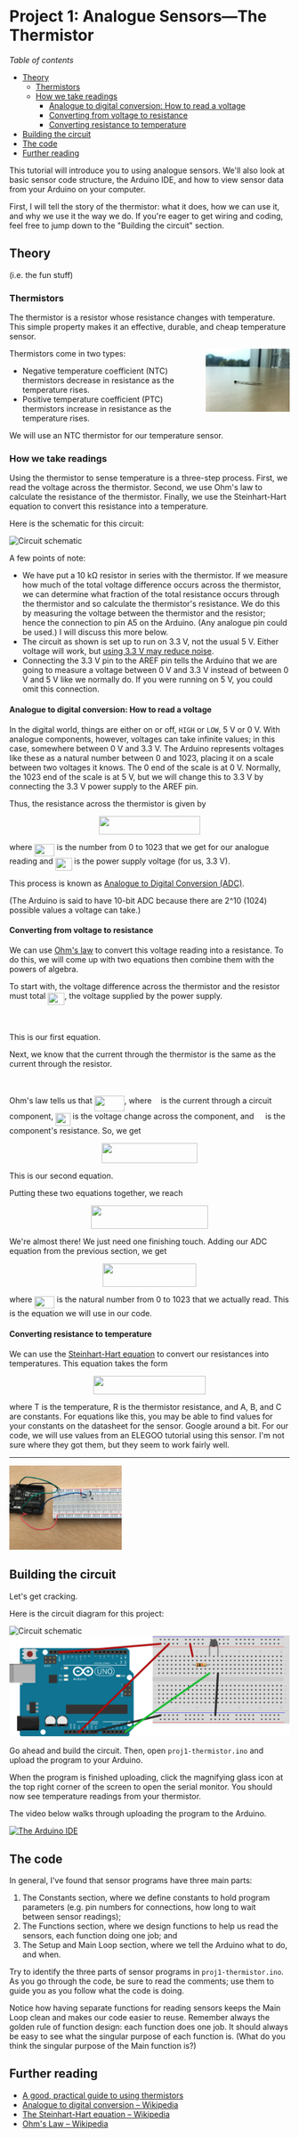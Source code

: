 # Project 1: Analogue Sensors—The Thermistor

*Table of contents*
  * [Theory](#theory)
    * [Thermistors](#thermistors)
    * [How we take readings](#how-we-take-readings)
      * [Analogue to digital conversion: How to read a voltage](#analogue-to-digital-conversion-how-to-read-a-voltage)
      * [Converting from voltage to resistance](#converting-from-voltage-to-resistance)
      * [Converting resistance to temperature](#converting-resistance-to-temperature)
  * [Building the circuit](#building-the-circuit)
  * [The code](#the-code)
  * [Further reading](#further-reading)

This tutorial will introduce you to using analogue sensors. We'll also look at basic sensor code structure, the Arduino IDE, and how to view sensor data from your Arduino on your computer.

First, I will tell the story of the thermistor: what it does, how we can use it, and why we use it the way we do. If you're eager to get wiring and coding, feel free to jump down to the "Building the circuit" section.

## Theory

(i.e. the fun stuff)

### Thermistors

The thermistor is a resistor whose resistance changes with temperature. This simple property makes it an effective, durable, and cheap temperature sensor.

<img align="right" alt="A thermistor" width="30%" src="images/therm-photo.JPG">

Thermistors come in two types:

* Negative temperature coefficient (NTC) thermistors decrease in resistance as the temperature rises.
* Positive temperature coefficient (PTC) thermistors increase in resistance as the temperature rises.

We will use an NTC thermistor for our temperature sensor.

### How we take readings

Using the thermistor to sense temperature is a three-step process. First, we read the voltage across the thermistor. Second, we use Ohm's law to calculate the resistance of the thermistor. Finally, we use the Steinhart-Hart equation to convert this resistance into a temperature.

Here is the schematic for this circuit:

![Circuit schematic](images/proj1-schem.svg)

A few points of note:

* We have put a 10 kΩ resistor in series with the thermistor. If we measure how much of the total voltage difference occurs across the thermistor, we can determine what fraction of the total resistance occurs through the thermistor and so calculate the thermistor's resistance. We do this by measuring the voltage between the thermistor and the resistor; hence the connection to pin A5 on the Arduino. (Any analogue pin could be used.) I will discuss this more below.
* The circuit as shown is set up to run on 3.3 V, not the usual 5 V. Either voltage will work, but [using 3.3 V may reduce noise](https://learn.adafruit.com/thermistor/using-a-thermistor).
* Connecting the 3.3 V pin to the AREF pin tells the Arduino that we are going to measure a voltage between 0 V and 3.3 V instead of between 0 V and 5 V like we normally do. If you were running on 5 V, you could omit this connection.

#### Analogue to digital conversion: How to read a voltage

In the digital world, things are either on or off, `HIGH` or `LOW`, 5 V or 0 V. With analogue components, however, voltages can take infinite values; in this case, somewhere between 0 V and 3.3 V. The Arduino represents voltages like these as a natural number between 0 and 1023, placing it on a scale between two voltages it knows. The 0 end of the scale is at 0 V. Normally, the 1023 end of the scale is at 5 V, but we will change this to 3.3 V by connecting the 3.3 V power supply to the AREF pin.

Thus, the resistance across the thermistor is given by

<p align="center"><img src="/proj1-thermistor/tex/a90ee0679a6c7d8df6e6ca0a34411040.svg?invert_in_darkmode&sanitize=true" align=middle width=182.8122021pt height=33.62942055pt/></p>

where <img src="/proj1-thermistor/tex/63eb65b785f79a992f866b3f2ae66ec1.svg?invert_in_darkmode&sanitize=true" align=middle width=36.25685579999999pt height=22.465723500000017pt/> is the number from 0 to 1023 that we get for our analogue reading and <img src="/proj1-thermistor/tex/516a2805cc41de3e691585b03ef0fd14.svg?invert_in_darkmode&sanitize=true" align=middle width=30.05803844999999pt height=22.465723500000017pt/> is the power supply voltage (for us, 3.3 V).

This process is known as [Analogue to Digital Conversion (ADC)](https://en.m.wikipedia.org/wiki/Analog-to-digital_converter).

(The Arduino is said to have 10-bit ADC because there are 2^10 (1024) possible values a voltage can take.)

#### Converting from voltage to resistance

We can use [Ohm's law](https://en.m.wikipedia.org/wiki/Ohm%27s_law) to convert this voltage reading into a resistance. To do this, we will come up with two equations then combine them with the powers of algebra.

To start with, the voltage difference across the thermistor and the resistor must total <img src="/proj1-thermistor/tex/516a2805cc41de3e691585b03ef0fd14.svg?invert_in_darkmode&sanitize=true" align=middle width=30.05803844999999pt height=22.465723500000017pt/>, the voltage supplied by the power supply.

<p align="center"><img src="/proj1-thermistor/tex/109dd43860ea67a9331ca822b6b41f94.svg?invert_in_darkmode&sanitize=true" align=middle width=206.34240164999997pt height=13.698590399999999pt/></p>

This is our first equation.

Next, we know that the current through the thermistor is the same as the current through the resistor.

<p align="center"><img src="/proj1-thermistor/tex/b76f8681670bfb5dd84d560e29ea108b.svg?invert_in_darkmode&sanitize=true" align=middle width=150.64541415pt height=13.698590399999999pt/></p>

Ohm's law tells us that <img src="/proj1-thermistor/tex/b5faf25b5ac8fe18c2b0e54ada4db22a.svg?invert_in_darkmode&sanitize=true" align=middle width=53.799008999999984pt height=28.670654099999997pt/>, where <img src="/proj1-thermistor/tex/21fd4e8eecd6bdf1a4d3d6bd1fb8d733.svg?invert_in_darkmode&sanitize=true" align=middle width=8.515988249999989pt height=22.465723500000017pt/> is the current through a circuit component, <img src="/proj1-thermistor/tex/1eb263a1361d11fbefc8fb9d6e6af61e.svg?invert_in_darkmode&sanitize=true" align=middle width=26.94070829999999pt height=22.465723500000017pt/> is the voltage change across the component, and <img src="/proj1-thermistor/tex/1e438235ef9ec72fc51ac5025516017c.svg?invert_in_darkmode&sanitize=true" align=middle width=12.60847334999999pt height=22.465723500000017pt/> is the component's resistance. So, we get

<p align="center"><img src="/proj1-thermistor/tex/c9cd0270c89620b3676d7cf53d247428.svg?invert_in_darkmode&sanitize=true" align=middle width=172.46203094999998pt height=36.09514755pt/></p>

This is our second equation.

Putting these two equations together, we reach

<p align="center"><img src="/proj1-thermistor/tex/d251cf4b0b786c01404a746812743ce7.svg?invert_in_darkmode&sanitize=true" align=middle width=209.36167394999998pt height=42.569933999999996pt/></p>

We're almost there! We just need one finishing touch. Adding our ADC equation from the previous section, we get

<p align="center"><img src="/proj1-thermistor/tex/5541537b6c431ce880e9b027328a6475.svg?invert_in_darkmode&sanitize=true" align=middle width=167.63408145pt height=41.84588925pt/></p>

where <img src="/proj1-thermistor/tex/63eb65b785f79a992f866b3f2ae66ec1.svg?invert_in_darkmode&sanitize=true" align=middle width=36.25685579999999pt height=22.465723500000017pt/> is the natural number from 0 to 1023 that we actually read. This is the equation we will use in our code.

#### Converting resistance to temperature

We can use the [Steinhart-Hart equation](https://en.m.wikipedia.org/wiki/Steinhart–Hart_equation) to convert our resistances into temperatures. This equation takes the form

<p align="center"><img src="/proj1-thermistor/tex/52c83b8426ad27d3f3ed0d0d926c26be.svg?invert_in_darkmode&sanitize=true" align=middle width=202.03953495pt height=32.990165999999995pt/></p>

where T is the temperature, R is the thermistor resistance, and A, B, and C are constants. For equations like this, you may be able to find values for your constants on the datasheet for the sensor. Google around a bit. For our code, we will use values from an ELEGOO tutorial using this sensor. I'm not sure where they got them, but they seem to work fairly well.

---

<img alt="Photo of breadboard" width="40%" src="images/proj1-photo.JPG">

## Building the circuit

Let's get cracking.

Here is the circuit diagram for this project:

![Circuit schematic](images/proj1-schem.svg)
![Breadboard diagram](images/proj1-bb.svg)

Go ahead and build the circuit. Then, open `proj1-thermistor.ino` and upload the program to your Arduino.

When the program is finished uploading, click the magnifying glass icon at the top right corner of the screen to open the serial monitor. You should now see temperature readings from your thermistor.

The video below walks through uploading the program to the Arduino.

[<img alt="The Arduino IDE" width="30%" src="https://video-to-markdown.netlify.com/.netlify/functions/image?url=https%3A%2F%2Fyoutu.be%2F960Z6R9w0sA">](https://youtu.be/960Z6R9w0sA "The Arduino IDE")

## The code

In general, I've found that sensor programs have three main parts:

1. The Constants section, where we define constants to hold program parameters (e.g. pin numbers for connections, how long to wait between sensor readings);
2. The Functions section, where we design functions to help us read the sensors, each function doing one job; and
3. The Setup and Main Loop section, where we tell the Arduino what to do, and when.

Try to identify the three parts of sensor programs in `proj1-thermistor.ino`. As you go through the code, be sure to read the comments; use them to guide you as you follow what the code is doing.

Notice how having separate functions for reading sensors keeps the Main Loop clean and makes our code easier to reuse. Remember always the golden rule of function design: each function does one job. It should always be easy to see what the singular purpose of each function is. (What do you think the singular purpose of the Main function is?)

## Further reading

* [A good, practical guide to using thermistors](https://learn.adafruit.com/thermistor/using-a-thermistor)
* [Analogue to digital conversion – Wikipedia](https://en.m.wikipedia.org/wiki/Analog-to-digital_converter)
* [The Steinhart-Hart equation – Wikipedia](https://en.m.wikipedia.org/wiki/Steinhart–Hart_equation)
* [Ohm's Law – Wikipedia](https://en.m.wikipedia.org/wiki/Ohm%27s_law)

